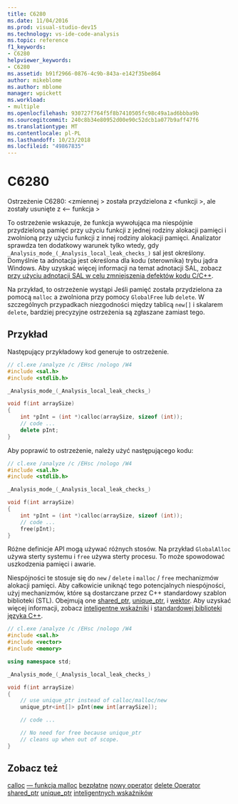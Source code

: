 ```yaml
---
title: C6280
ms.date: 11/04/2016
ms.prod: visual-studio-dev15
ms.technology: vs-ide-code-analysis
ms.topic: reference
f1_keywords:
- C6280
helpviewer_keywords:
- C6280
ms.assetid: b91f2966-0876-4c9b-843a-e142f35be864
author: mikeblome
ms.author: mblome
manager: wpickett
ms.workload:
- multiple
ms.openlocfilehash: 930727f764f5f8b7410505fc98c49a1ad6bbba9b
ms.sourcegitcommit: 240c8b34e80952d00e90c52dcb1a077b9aff47f6
ms.translationtype: MT
ms.contentlocale: pl-PL
ms.lasthandoff: 10/23/2018
ms.locfileid: "49867835"
---
```

# <a name="c6280"></a>C6280
Ostrzeżenie C6280: \<zmiennej > została przydzielona z \<funkcji >, ale zostały usunięte z \<— funkcja >

 To ostrzeżenie wskazuje, że funkcja wywołująca ma niespójnie przydzieloną pamięć przy użyciu funkcji z jednej rodziny alokacji pamięci i zwolnioną przy użyciu funkcji z innej rodziny alokacji pamięci. Analizator sprawdza ten dodatkowy warunek tylko wtedy, gdy `_Analysis_mode_(_Analysis_local_leak_checks_)` sal jest określony. Domyślnie ta adnotacja jest określona dla kodu (sterownika) trybu jądra Windows. Aby uzyskać więcej informacji na temat adnotacji SAL, zobacz [przy użyciu adnotacji SAL w celu zmniejszenia defektów kodu C/C++](../code-quality/using-sal-annotations-to-reduce-c-cpp-code-defects.md).

 Na przykład, to ostrzeżenie wystąpi Jeśli pamięć została przydzielona za pomocą `malloc` a zwolniona przy pomocy `GlobalFree` lub `delete`. W szczególnych przypadkach niezgodności między tablicą `new[]` i skalarem `delete`, bardziej precyzyjne ostrzeżenia są zgłaszane zamiast tego.

## <a name="example"></a>Przykład
 Następujący przykładowy kod generuje to ostrzeżenie.

```cpp
// cl.exe /analyze /c /EHsc /nologo /W4
#include <sal.h>
#include <stdlib.h>

_Analysis_mode_(_Analysis_local_leak_checks_)

void f(int arraySize)
{
    int *pInt = (int *)calloc(arraySize, sizeof (int));
    // code ...
    delete pInt;
}
```

 Aby poprawić to ostrzeżenie, należy użyć następującego kodu:

```cpp
// cl.exe /analyze /c /EHsc /nologo /W4
#include <sal.h>
#include <stdlib.h>

_Analysis_mode_(_Analysis_local_leak_checks_)

void f(int arraySize)
{
    int *pInt = (int *)calloc(arraySize, sizeof (int));
    // code ...
    free(pInt);
}
```

 Różne definicje API mogą używać różnych stosów. Na przykład `GlobalAlloc` używa sterty systemu i `free` używa sterty procesu. To może spowodować uszkodzenia pamięci i awarie.

 Niespójności te stosuje się do `new` / `delete` i `malloc` / `free` mechanizmów alokacji pamięci. Aby całkowicie uniknąć tego potencjalnych niespójności, użyj mechanizmów, które są dostarczane przez C++ standardowy szablon biblioteki (STL). Obejmują one [shared_ptr](/cpp/standard-library/shared-ptr-class), [unique_ptr](/cpp/standard-library/unique-ptr-class), i [wektor](/cpp/standard-library/vector). Aby uzyskać więcej informacji, zobacz [inteligentne wskaźniki](/cpp/cpp/smart-pointers-modern-cpp) i [standardowej biblioteki języka C++](/cpp/standard-library/cpp-standard-library-reference).

```cpp
// cl.exe /analyze /c /EHsc /nologo /W4
#include <sal.h>
#include <vector>
#include <memory>

using namespace std;

_Analysis_mode_(_Analysis_local_leak_checks_)

void f(int arraySize)
{
    // use unique_ptr instead of calloc/malloc/new
    unique_ptr<int[]> pInt(new int[arraySize]);

    // code ...

    // No need for free because unique_ptr 
    // cleans up when out of scope.
}
```

## <a name="see-also"></a>Zobacz też
 [calloc](/cpp/c-runtime-library/reference/calloc) [— funkcja malloc](/cpp/c-runtime-library/reference/malloc) [bezpłatne](/cpp/c-runtime-library/reference/free) [nowy operator](/cpp/cpp/new-operator-cpp) [delete Operator](/cpp/cpp/delete-operator-cpp) [shared_ptr](/cpp/standard-library/shared-ptr-class) [unique_ptr](/cpp/standard-library/unique-ptr-class) [inteligentnych wskaźników](/cpp/cpp/smart-pointers-modern-cpp)